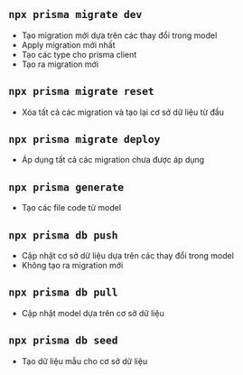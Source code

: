 ## `npx prisma migrate dev`

- Tạo migration mới dựa trên các thay đổi trong model
- Apply migration mới nhất
- Tạo các type cho prisma client
- Tạo ra migration mới

## `npx prisma migrate reset`

- Xóa tất cả các migration và tạo lại cơ sở dữ liệu từ đầu

## `npx prisma migrate deploy`

- Áp dụng tất cả các migration chưa được áp dụng

## `npx prisma generate`

- Tạo các file code từ model

## `npx prisma db push`

- Cập nhật cơ sở dữ liệu dựa trên các thay đổi trong model
- Không tạo ra migration mới

## `npx prisma db pull`

- Cập nhật model dựa trên cơ sở dữ liệu

## `npx prisma db seed`

- Tạo dữ liệu mẫu cho cơ sở dữ liệu
